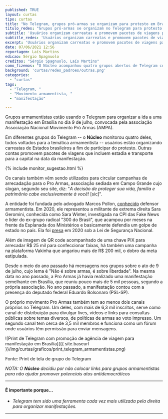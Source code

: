 ```yaml
---
published: TRUE
layout: curtas
tipo: curtas
title: "No Telegram, grupos pró-armas se organizam para protesto em Brasília em julho"
titulo_redes: "Grupos pró-armas se organizam no Telegram para protesto em Brasília em julho"
subtitle: 'Usuários organizam carreatas e promovem pacotes de viagens para ato'
subtitle_redes: 'Usuários organizam carreatas e promovem pacotes de viagens para ato'
excerpt: 'Usuários organizam carreatas e promovem pacotes de viagens para ato em 9 de julho, em Brasília'
date: 07/06/2021 12:56
reportagem: Laís Martins
edicao: Sérgio Spagnuolo
creditos: "Sérgio Spagnuolo, Laís Martins"
como_fizemos: "O Núcleo acompanhou quatro grupos abertos de Telegram com a temática armamentista."
background: 'curtas/redes_padroes/outras.png'
categories:
  - "curtas"
tags:
  - "Telegram, "
  - "Movimento armamentista, "
  - "manifestação"

---
```


Grupos armamentistas estão usando o Telegram para organizar a ida a uma manifestação em Brasília no dia 9 de julho, convocada pela associação Associação Nacional Movimento Pró Armas (AMPA).

Em diferentes grupos do Telegram -- o **Núcleo** monitorou quatro deles, todos voltados para a temática armamentista -- usuários estão organizando carreatas de Estados brasileiros a fim de participar do protesto. Outras contas promovem pacotes de viagens que incluem estadia e transporte para a capital na data da manifestação.

{% include monitor_sugestao.html %}

Os canais também vêm sendo utilizados para circular campanhas de arrecadação para o Pro Armas, associação sediada em Campo Grande cujo slogan, segundo seu site, diz: "_A decisão de proteger sua vida, família e patrimônio cabe exclusivamente à você!_ [sic]".

A entidade foi fundada pelo advogado Marcos Pollon, [conhecido](https://www.metropoles.com/brasil/um-dos-novos-advogados-de-sara-winter-e-lider-de-movimento-armamentista) defensor armamentista. Em 2020, ele representou a militante de extrema direita Sara Geromini, conhecida como Sara Winter, investigada na CPI das Fake News e líder do ex-grupo radical "300 do Brasil", que acampou por meses na frente da Esplanada dos Ministérios e basicamente defendia um golpe de estado no país. Ela foi [presa](https://g1.globo.com/df/distrito-federal/noticia/2020/06/15/ativista-sara-winter-e-presa-pela-policia-federal-em-brasilia.ghtml) em 2020 sob a Lei de Segurança Nacional.

Além de imagem de QR code acompanhado de uma chave PIX para arrecadar R$ 25 mil para confeccionar faixas, há também uma campanha na plataforma Vakinha que angariou mais de R$ 200 mil, o dobro da meta estipulada.

Desde o meio do ano passado há mensagens nos grupos sobre o ato de 9 de julho, cujo lema é "Não é sobre armas, é sobre liberdade". Na mesma data no ano passado, a Pro Armas já havia realizado uma manifestação semelhante em Brasília, que reuniu pouco mais de 5 mil pessoas, segundo a própria associação. No ano passado, a manifestação contou com a presença do deputado federal Eduardo Bolsonaro (PSL-SP).

O próprio movimento Pro Armas também tem ao menos dois canais próprios no Telegram. Um deles, com mais de 6,3 mil inscritos, serve como canal de distribuição para divulgar lives, vídeos e links para consultas públicas sobre temas diversos, de políticas de armas ao voto impresso. Um segundo canal tem cerca de 3,5 mil membros e funciona como um fórum onde usuários têm permissão para enviar mensagens.

![Print de Telegram com promoção de agência de viagem para manifestação em Brasília]({{ site.baseurl }}/img/curtas/graficos/print_telegram_armamentistas.png)

<figcaption>Fonte: Print de tela de grupo do Telegram</figcaption>

*NOTA: O __Núcleo__ decidiu por não colocar links para grupos armamentistas para não ajudar promover potenciais atos antidemocráticos*

---

#### É importante porque...

- *Telegram tem sido uma ferramenta cada vez mais utilizada pela direita para organizar manifestações.*

---

